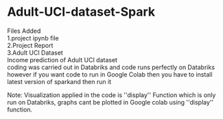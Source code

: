 # Adult-UCI-dataset-Spark
Files Added  
1.project ipynb file  
2.Project Report  
3.Adult UCI Dataset  
Income prediction of Adult UCI dataset  
coding was carried out in Databriks and code runs perfectly on Databriks however if you want code to run in Google Colab then you have to install latest version of sparkand then run it

Note: Visualization applied in the code is ''display'' Function which is only run on Databriks, graphs cant be plotted in Google colab using ''display'' function.

